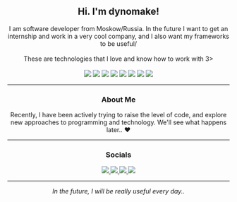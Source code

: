 <div align="center">
  <h2>Hi. I'm dynomake!</h2>
  I am software developer from Moskow/Russia. In the future I want to get an internship and work in a very cool company, 
  and I also want my frameworks to be useful/
  <br/><br/>
  These are technologies that I love and know how to work with 3>
  <br/><br/>
  <img src="https://img.shields.io/badge/java-orange?style=for-the-badge&logo=java" />
  <img src="https://img.shields.io/badge/python-pink?style=for-the-badge&logo=python" />
  <img src="https://img.shields.io/badge/REDIS-lightblue?style=for-the-badge&logo=redis" />
  <img src="https://img.shields.io/badge/Maven-blue?style=for-the-badge&logo=apachemaven" />
  <img src="https://img.shields.io/badge/SQL-lightblue?style=for-the-badge&logo=mysql" />
  <img src="https://img.shields.io/badge/GIT-lightgreen?style=for-the-badge&logo=git" />
  <img src="https://img.shields.io/badge/GRADLE-lightyellow?style=for-the-badge&logo=gradle" />
  <img src="https://img.shields.io/badge/circleci-pink?style=for-the-badge&logo=circleci" />
  
  ---
  
  <h3>About Me</h3>
  Recently, I have been actively trying to raise the level of code, and explore new approaches to programming and technology. We'll see what happens later.. ❤️
  
  ---
  
  <h3>Socials</h3>
  <a href="https://discord.gg/SWZ2cPGnBT">
  <img src="https://img.shields.io/badge/discord-green?style=for-the-badge&logo=discord&logoColor=white" />
  </a>
  <a href="https://www.instagram.com/dynomaker/">
  <img src="https://img.shields.io/badge/Instagram-pink?style=for-the-badge&logo=instagram" />
  </a>
   <a href="https://t.me/dynomake/">
  <img src="https://img.shields.io/badge/telegram-yellow?style=for-the-badge&logo=telegram" />
  </a>
  <a href="https://www.vk.com/dynomake/">
  <img src="https://img.shields.io/badge/vkontakte-orange?style=for-the-badge&logo=vk" />
  </a>
  
  ---
  
  *In the future, I will be really useful every day..*
</div>
